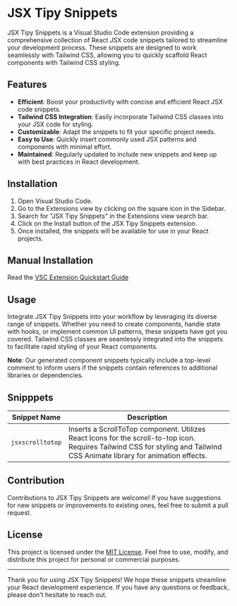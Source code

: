 # JSX Tipy Snippets

JSX Tipy Snippets is a Visual Studio Code extension providing a comprehensive collection of React JSX code snippets tailored to streamline your development process. These snippets are designed to work seamlessly with Tailwind CSS, allowing you to quickly scaffold React components with Tailwind CSS styling.

## Features

- **Efficient**: Boost your productivity with concise and efficient React JSX code snippets.
- **Tailwind CSS Integration**: Easily incorporate Tailwind CSS classes into your JSX code for styling.
- **Customizable**: Adapt the snippets to fit your specific project needs.
- **Easy to Use**: Quickly insert commonly used JSX patterns and components with minimal effort.
- **Maintained**: Regularly updated to include new snippets and keep up with best practices in React development.

## Installation

1. Open Visual Studio Code.
2. Go to the Extensions view by clicking on the square icon in the Sidebar.
3. Search for "JSX Tipy Snippets" in the Extensions view search bar.
4. Click on the Install button of the JSX Tipy Snippets extension.
5. Once installed, the snippets will be available for use in your React projects.

## Manual Installation

Read the [VSC Extension Quickstart Guide](/vsc-extension-quickstart.md)

## Usage

Integrate JSX Tipy Snippets into your workflow by leveraging its diverse range of snippets. Whether you need to create components, handle state with hooks, or implement common UI patterns, these snippets have got you covered. Tailwind CSS classes are seamlessly integrated into the snippets to facilitate rapid styling of your React components.

**Note**: Our generated component snippets typically include a top-level comment to inform users if the snippets contain references to additional libraries or dependencies.

## Snipppets

| Snippet Name     | Description                                                                                                                                                                 |
| ---------------- | --------------------------------------------------------------------------------------------------------------------------------------------------------------------------- |
| `jsxscrolltotop` | Inserts a ScrollToTop component. Utilizes React Icons for the scroll-to-top icon. Requires Tailwind CSS for styling and Tailwind CSS Animate library for animation effects. |

## Contribution

Contributions to JSX Tipy Snippets are welcome! If you have suggestions for new snippets or improvements to existing ones, feel free to submit a pull request.

## License

This project is licensed under the [MIT License](/LICENSE.txt). Feel free to use, modify, and distribute this project for personal or commercial purposes.

---

Thank you for using JSX Tipy Snippets! We hope these snippets streamline your React development experience. If you have any questions or feedback, please don't hesitate to reach out.
